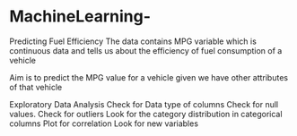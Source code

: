 # MachineLearning-
Predicting Fuel Efficiency
The data contains MPG variable which is continuous data and tells us about the efficiency of fuel consumption of a vehicle 

Aim is to predict the MPG value for a vehicle given we have other attributes of that vehicle

Exploratory Data Analysis
 Check for Data type of columns
 Check for null values.
 Check for outliers
 Look for the category distribution in categorical columns
 Plot for correlation
 Look for new variables
